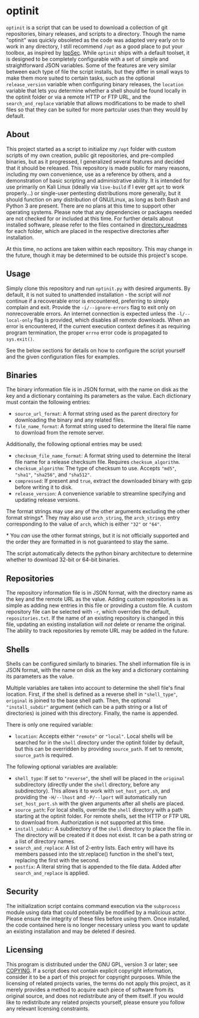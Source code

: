 # optinit

`optinit` is a script that can be used to download a collection of git repositories, binary releases, and scripts to a directory.
Though the name "optinit" was quickly obsoleted as the code was adapted very early on to work in any directory, I still recommend `/opt` as a good place to put your toolbox, as inspired by [IppSec](https://github.com/IppSec).
While `optinit` ships with a default toolset, it is designed to be completely configurable with a set of simple and straightforward JSON variables.
Some of the features are very similar between each type of file the script installs, but they differ in small ways to make them more suited to certain tasks, such as the optional `release_version` variable when configuring binary releases, the `location` variable that lets you determine whether a shell should be found locally in the optinit folder or via a remote HTTP or FTP URL, and the `search_and_replace` variable that allows modifications to be made to shell files so that they can be suited for more partcular uses than they would by default.

## About

This project started as a script to initialize my `/opt` folder with custom scripts of my own creation, public git repositories, and pre-compiled binaries, but as it progressed, I generalized several features and decided that it should be released.
This repository is made public for many reasons, including my own convenience, use as a reference by others, and a demonstration of basic scripting and administrative ability.
It is intended for use primarily on Kali Linux (ideally via `live-build` if I ever get `apt` to work properly...) or single-user pentesting distributions more generally, but it should function on any distribution of GNU/Linux, as long as both Bash and Python 3 are present.
There are no plans at this time to support other operating systems.
Please note that any dependencies or packages needed are not checked for or included at this time.
For further details about installed software, please refer to the files contained in [directory_readmes](directory_readmes) for each folder, which are placed in the respective directories after installation.

At this time, no actions are taken within each repository.
This may change in the future, though it may be determined to be outside this project's scope.

## Usage

Simply clone this repository and run `optinit.py` with desired arguments.
By default, it is not suited to unattended installation - the script will *not* continue if a recoverable error is encountered, preferring to simply complain and exit.
Provide the `-i/--ignore-errors` flag to exit only on nonrecoverable errors.
An internet connection is expected unless the `-l/--local-only` flag is provided, which disables all remote downloads.
When an error is encountered, if the current execution context defines it as requiring program termination, the proper `errno` error code is propagated to `sys.exit()`.

See the below sections for details on how to configure the script yourself and the given configuration files for examples.

## Binaries

The binary information file is in JSON format, with the name on disk as the key and a dictionary containing its parameters as the value.
Each dictionary must contain the following entries:

* `source_url_format`: A format string used as the parent directory for downloading the binary and any related files.
* `file_name_format`: A format string used to determine the literal file name to download from the remote server.

Additionally, the following optional entries may be used:

* `checksum_file_name_format`: A format string used to determine the literal file name for a release checksum file. Requires `checksum_algorithm`.
* `checksum_algorithm`: The type of checksum to use. Accepts `"md5"`, `"sha1"`, `"sha256"`, and `"sha512"`.
* `compressed`: If present and `true`, extract the downloaded binary with gzip before writing it to disk.
* `release_version`: A convenience variable to streamline specifying and updating release versions.

The format strings may use any of the other arguments excluding the other format strings\*.
They may also use `arch_string`, the `arch_strings` entry corresponding to the value of `arch`, which is either `"32"` or `"64"`.

\* You *can* use the other format strings, but it is not officially supported and the order they are formatted in is not guaranteed to stay the same.

The script automatically detects the python binary architecture to determine whether to download 32-bit or 64-bit binaries.

## Repositories

The repository information file is in JSON format, with the directory name as the key and the remote URL as the value.
Adding custom repositories is as simple as adding new entries in this file or providing a custom file.
A custom repository file can be selected with `-r`, which overrides the default, `repositories.txt`.
If the name of an existing repository is changed in this file, updating an existing installation will *not* delete or rename the original.
The ability to track repositories by remote URL may be added in the future.

## Shells

Shells can be configured similarly to binaries.
The shell information file is in JSON format, with the name on disk as the key and a dictionary containing its parameters as the value.

Multiple variables are taken into account to determine the shell file's final location. First, if the shell is defined as a reverse shell in `"shell_type"`, `original` is joined to the base shell path. Then, the optional `"install_subdir"` argument (which can be a path string or a list of directories) is joined with this directory. Finally, the name is appended.

There is only one required variable:

* `location`: Accepts either `"remote"` or `"local"`. Local shells will be searched for in the `shell` directory under the optinit folder by default, but this can be overridden by providing `source_path`. If set to remote, `source_path` is required.

The following optional variables are available:

* `shell_type`: If set to `"reverse"`, the shell will be placed in the `original` subdirectory (directly under the `shell` directory, before any subdirectory). This allows it to work with `set_host_port.sh`, and providing the `-H/--lhost` and `-P/--lport` will automatically run `set_host_port.sh` with the given arguments after all shells are placed.
* `source_path`: For local shells, override the `shell` directory with a path starting at the optinit folder. For remote shells, set the HTTP or FTP URL to download from. Authorization is not supported at this time.
* `install_subdir`: A subdirectory of the `shell` directory to place the file in. The directory will be created if it does not exist. It can be a path string or a list of directory names.
* `search_and_replace`: A list of 2-entry lists. Each entry will have its members passed into the str.replace() function in the shell's text, replacing the first with the second.
* `postfix`: A literal string that is appended to the file data. Added after `search_and_replace` is applied.

## Security

The initialization script contains command execution via the `subprocess` module using data that could potentially be modified by a malicious actor.
Please ensure the integrity of these files before using them.
Once installed, the code contained here is no longer necessary unless you want to update an existing installation and may be deleted if desired.

## Licensing

This program is distributed under the GNU GPL, version 3 or later; see [COPYING](COPYING).
If a script does not contain explicit copyright information, consider it to be a part of this project for copyright purposes.
While the licensing of related projects varies, the terms do not apply this project, as it merely provides a method to acquire each piece of software from its original source, and does not redistribute any of them itself.
If you would like to redistribute any related projects yourself, please ensure you follow any relevant licensing constraints.
